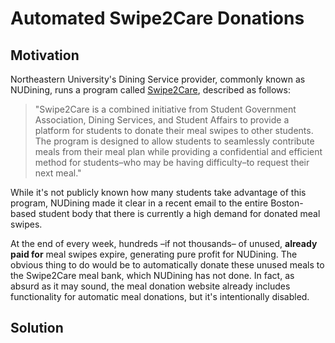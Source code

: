 # Automated Swipe2Care Donations

## Motivation

Northeastern University's Dining Service provider, commonly known as NUDining, runs a program called [Swipe2Care](https://www.nudining.com/public/intentionally-reducing-waste), described as follows: 

> "Swipe2Care is a combined initiative from Student Government Association, Dining Services, and Student Affairs to provide a platform for students to donate their meal swipes to other students. The program is designed to allow students to seamlessly contribute meals from their meal plan while providing a confidential and efficient method for students–who may be having difficulty–to request their next meal."

While it's not publicly known how many students take advantage of this program, NUDining made it clear in a recent email to the entire Boston-based student body that there is currently a high demand for donated meal swipes. 

At the end of every week, hundreds –if not thousands– of unused, **already paid for** meal swipes expire, generating pure profit for NUDining. The obvious thing to do would be to automatically donate these unused meals to the Swipe2Care meal bank, which NUDining has not done. In fact, as absurd as it may sound, the meal donation website already includes functionality for automatic meal donations, but it's intentionally disabled. 

## Solution




